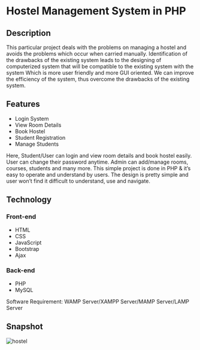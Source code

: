 # Hostel Management System in PHP

## Description
This particular project deals with the problems on managing a hostel and avoids the problems which occur when carried manually. Identification of the drawbacks of the existing system leads to the designing of computerized system that will be compatible to the existing system with the system Which is more user friendly and more GUI oriented. We can improve the efficiency of the system, thus overcome the drawbacks of the existing system.

## Features
* Login System
* View Room Details
* Book Hostel
* Student Registration
* Manage Students

Here, Student/User can login and view room details and book hostel easily. User can change their password anytime. Admin can add/manage rooms, courses, students and many more. This simple project is done in PHP & it’s easy to operate and understand by users. The design is pretty simple and user won’t find it difficult to understand, use and navigate.

## Technology
### Front-end
* HTML
* CSS
* JavaScript
* Bootstrap
* Ajax
### Back-end
* PHP
* MySQL

Software Requirement: WAMP Server/XAMPP Server/MAMP Server/LAMP Server

## Snapshot
![hostel](https://github.com/shuuuvo/hostel-php/assets/129393771/2a7a3f18-a6ad-4876-acca-1399b79340fd)

